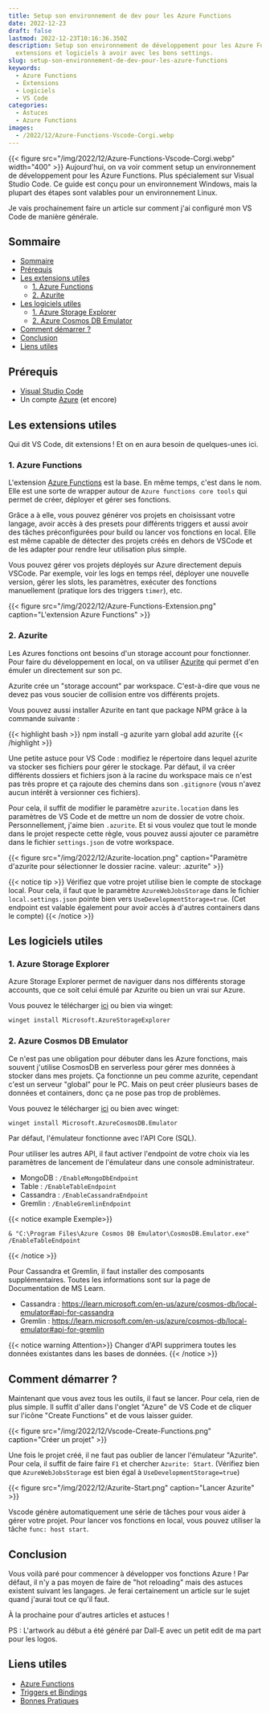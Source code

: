 ```yaml
---
title: Setup son environnement de dev pour les Azure Functions
date: 2022-12-23
draft: false
lastmod: 2022-12-23T10:16:36.350Z
description: Setup son environnement de développement pour les Azure Functions. Les
  extensions et logiciels à avoir avec les bons settings.
slug: setup-son-environnement-de-dev-pour-les-azure-functions
keywords:
  - Azure Functions
  - Extensions
  - Logiciels
  - VS Code
categories:
  - Astuces
  - Azure Functions
images:
  - /2022/12/Azure-Functions-Vscode-Corgi.webp
---
```


{{< figure src="/img/2022/12/Azure-Functions-Vscode-Corgi.webp" width="400" >}}
Aujourd'hui, on va voir comment setup un environnement de développement pour les Azure Functions. Plus spécialement sur Visual Studio Code.
Ce guide est conçu pour un environnement Windows, mais la plupart des étapes sont valables pour un environnement Linux.

Je vais prochainement faire un article sur comment j'ai configuré mon VS Code de manière générale.


## Sommaire

- [Sommaire](#sommaire)
- [Prérequis](#prérequis)
- [Les extensions utiles](#les-extensions-utiles)
  - [1. Azure Functions](#1-azure-functions)
  - [2. Azurite](#2-azurite)
- [Les logiciels utiles](#les-logiciels-utiles)
  - [1. Azure Storage Explorer](#1-azure-storage-explorer)
  - [2. Azure Cosmos DB Emulator](#2-azure-cosmos-db-emulator)
- [Comment démarrer ?](#comment-démarrer-)
- [Conclusion](#conclusion)
- [Liens utiles](#liens-utiles)

## Prérequis

- [Visual Studio Code](https://code.visualstudio.com/)
- Un compte [Azure](https://azure.microsoft.com/) (et encore)

## Les extensions utiles

Qui dit VS Code, dit extensions ! Et on en aura besoin de quelques-unes ici.

### 1. Azure Functions

L'extension [Azure Functions](https://marketplace.visualstudio.com/items?itemName=ms-azuretools.vscode-azurefunctions) est la base. En même temps, c'est dans le nom. Elle est une sorte de wrapper autour de `Azure functions core tools` qui permet de créer, déployer et gérer ses fonctions.

Grâce a à elle, vous pouvez générer vos projets en choisissant votre langage, avoir accès à des presets pour différents triggers et aussi avoir des tâches préconfigurées pour build ou lancer vos fonctions en local. Elle est même capable de détecter des projets créés en dehors de VSCode et de les adapter pour rendre leur utilisation plus simple.

Vous pouvez gérer vos projets déployés sur Azure directement depuis VSCode. Par exemple, voir les logs en temps réel, déployer une nouvelle version, gérer les slots, les paramètres, exécuter des fonctions manuellement (pratique lors des triggers `timer`), etc.

{{< figure src="/img/2022/12/Azure-Functions-Extension.png" caption="L'extension Azure Functions" >}}

### 2. Azurite

Les Azures fonctions ont besoins d'un storage account pour fonctionner. Pour faire du développement en local, on va utiliser [Azurite](https://marketplace.visualstudio.com/items?itemName=Azurite.azurite) qui permet d'en émuler un directement sur son pc.

Azurite crée un "storage account" par workspace. C'est-à-dire que vous ne devez pas vous soucier de collision entre vos différents projets.

Vous pouvez aussi installer Azurite en tant que package NPM grâce à la commande suivante :

{{< highlight bash >}}
npm install -g azurite
yarn global add azurite
{{< /highlight >}}

Une petite astuce pour VS Code : modifiez le répertoire dans lequel azurite va stocker ses fichiers pour gérer le stockage. Par défaut, il va créer différents dossiers et fichiers json à la racine du workspace mais ce n'est pas très propre et ça rajoute des chemins dans son `.gitignore` (vous n'avez aucun intérêt à versionner ces fichiers).

Pour cela, il suffit de modifier le paramètre `azurite.location` dans les paramètres de VS Code et de mettre un nom de dossier de votre choix. Personnellement, j'aime bien `.azurite`.
Et si vous voulez que tout le monde dans le projet respecte cette règle, vous pouvez aussi ajouter ce paramètre dans le fichier `settings.json` de votre workspace.

{{< figure src="/img/2022/12/Azurite-location.png" caption="Paramètre d'azurite pour sélectionner le dossier racine. valeur: .azurite" >}}

{{< notice tip >}}
Vérifiez que votre projet utilise bien le compte de stockage local. Pour cela, il faut que le paramètre `AzureWebJobsStorage` dans le fichier `local.settings.json` pointe bien vers `UseDevelopmentStorage=true`. (Cet endpoint est valable également pour avoir accès à d'autres containers dans le compte)
{{< /notice >}}

## Les logiciels utiles

### 1. Azure Storage Explorer

Azure Storage Explorer permet de naviguer dans nos différents storage accounts, que ce soit celui émulé par Azurite ou bien un vrai sur Azure.

Vous pouvez le télécharger [ici](https://azure.microsoft.com/fr-fr/features/storage-explorer/) ou bien via winget:

```bash
winget install Microsoft.AzureStorageExplorer
```

### 2. Azure Cosmos DB Emulator

Ce n'est pas une obligation pour débuter dans les Azure fonctions, mais souvent j'utilise CosmosDB en serverless pour gérer mes données à stocker dans mes projets. Ça fonctionne un peu comme azurite, cependant c'est un serveur "global" pour le PC. Mais on peut créer plusieurs bases de données et containers, donc ça ne pose pas trop de problèmes.

Vous pouvez le télécharger [ici](https://docs.microsoft.com/fr-fr/azure/cosmos-db/local-emulator?tabs=ssl-netstd21#download-and-install-the-emulator) ou bien avec winget:

```bash
winget install Microsoft.AzureCosmosDB.Emulator
```

Par défaut, l'émulateur fonctionne avec l'API Core (SQL).

Pour utiliser les autres API, il faut activer l'endpoint de votre choix via les paramètres de lancement de l'émulateur dans une console administrateur.

- MongoDB : `/EnableMongoDbEndpoint`
- Table : `/EnableTableEndpoint`
- Cassandra : `/EnableCassandraEndpoint`
- Gremlin : `/EnableGremlinEndpoint`

{{< notice example Exemple>}}

```pwsh
& "C:\Program Files\Azure Cosmos DB Emulator\CosmosDB.Emulator.exe" /EnableTableEndpoint
```

{{< /notice >}}

Pour Cassandra et Gremlin, il faut installer des composants supplémentaires. Toutes les informations sont sur la page de Documentation de MS Learn.

- Cassandra : <https://learn.microsoft.com/en-us/azure/cosmos-db/local-emulator#api-for-cassandra>
- Gremlin : <https://learn.microsoft.com/en-us/azure/cosmos-db/local-emulator#api-for-gremlin> 

{{< notice warning Attention>}}
Changer d'API supprimera toutes les données existantes dans les bases de données.
{{< /notice >}}

## Comment démarrer ?

Maintenant que vous avez tous les outils, il faut se lancer. Pour cela, rien de plus simple. Il suffit d'aller dans l'onglet "Azure" de VS Code et de cliquer sur l'icône "Create Functions" et de vous laisser guider.

{{< figure src="/img/2022/12/Vscode-Create-Functions.png" caption="Créer un projet" >}}

Une fois le projet créé, il ne faut pas oublier de lancer l'émulateur "Azurite". Pour cela, il suffit de faire faire `F1` et chercher `Azurite: Start`. (Vérifiez bien que `AzureWebJobsStorage` est bien égal à `UseDevelopmentStorage=true`)

{{< figure src="/img/2022/12/Azurite-Start.png" caption="Lancer Azurite" >}}

Vscode génère automatiquement une série de tâches pour vous aider à gérer votre projet. Pour lancer vos fonctions en local, vous pouvez utiliser la tâche `func: host start`.

## Conclusion

Vous voilà paré pour commencer à développer vos fonctions Azure ! Par défaut, il n'y a pas moyen de faire de "hot reloading" mais des astuces existent suivant les langages. Je ferai certainement un article sur le sujet quand j'aurai tout ce qu'il faut.

À la prochaine pour d'autres articles et astuces !

PS : L'artwork au début a été généré par Dall-E avec un petit edit de ma part pour les logos.

## Liens utiles

- [Azure Functions](https://learn.microsoft.com/fr-be/azure/azure-functions/functions-get-started)
- [Triggers et Bindings](https://learn.microsoft.com/fr-be/azure/azure-functions/functions-triggers-bindings#supported-bindings)
- [Bonnes Pratiques](https://docs.microsoft.com/fr-be/azure/azure-functions/functions-best-practices)